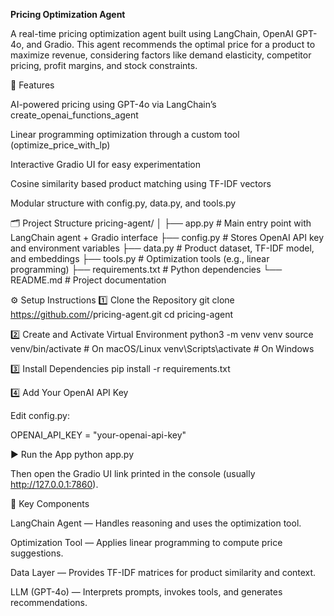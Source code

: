 **Pricing Optimization Agent**

A real-time pricing optimization agent built using LangChain, OpenAI GPT-4o, and Gradio.
This agent recommends the optimal price for a product to maximize revenue, considering factors like demand elasticity, competitor pricing, profit margins, and stock constraints.

🚀 Features

AI-powered pricing using GPT-4o via LangChain’s create_openai_functions_agent

Linear programming optimization through a custom tool (optimize_price_with_lp)

Interactive Gradio UI for easy experimentation

Cosine similarity based product matching using TF-IDF vectors

Modular structure with config.py, data.py, and tools.py

🗂️ Project Structure
pricing-agent/
│
├── app.py                 # Main entry point with LangChain agent + Gradio interface
├── config.py              # Stores OpenAI API key and environment variables
├── data.py                # Product dataset, TF-IDF model, and embeddings
├── tools.py               # Optimization tools (e.g., linear programming)
├── requirements.txt       # Python dependencies
└── README.md              # Project documentation

⚙️ Setup Instructions
1️⃣ Clone the Repository
git clone https://github.com/<your-username>/pricing-agent.git
cd pricing-agent

2️⃣ Create and Activate Virtual Environment
python3 -m venv venv
source venv/bin/activate   # On macOS/Linux
venv\Scripts\activate      # On Windows

3️⃣ Install Dependencies
pip install -r requirements.txt

4️⃣ Add Your OpenAI API Key

Edit config.py:

OPENAI_API_KEY = "your-openai-api-key"

▶️ Run the App
python app.py


Then open the Gradio UI link printed in the console (usually http://127.0.0.1:7860).

🧩 Key Components

LangChain Agent — Handles reasoning and uses the optimization tool.

Optimization Tool — Applies linear programming to compute price suggestions.

Data Layer — Provides TF-IDF matrices for product similarity and context.

LLM (GPT-4o) — Interprets prompts, invokes tools, and generates recommendations.
